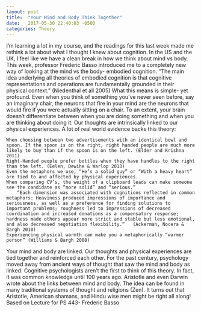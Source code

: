 ```yaml
---
layout: post
title:  "Your Mind and Body Think Together"
date:   2017-05-30 22:40:03 -0500
categories: Theory
---
```

I’m learning a lot in my course, and the readings for this last week made me rethink a lot about what I thought I knew about cognition. In the US and the UK, I feel like we have a clean break in how we think about mind vs body. This week, professor Frederic Basso introduced me to a completely new way of looking at the mind vs the body- embodied cognition.
“The main idea underlying all theories of embodied cognition is that cognitive representations and operations are fundamentally grounded in their physical context.” (Niedenthal et all 2005)
What this means is simple- yet profound. Even when you think of something you’ve never seen before, say an imaginary chair, the neurons that fire in your mind are the neurons that would fire if you were actually sitting on a chair. To an extent, your brain doesn’t differentiate between when you are doing something and when you are thinking about doing it. Our thoughts are intrinsically linked to our physical experiences.
A lot of real world evidence backs this theory:

    When choosing between two advertisements with an identical bowl and spoon. If the spoon is on the right, right handed people are much more likely to buy than if the spoon is on the left. (Elder and Krishna 2011)
    Right-Handed people prefer bottles when they have handles to the right than the left. (Eelen, Dewihe & Warlop 2013)
    Even the metaphors we use, “He’s a solid guy” or “With a heavy heart” are tied to and affected by physical experiences.
    When comparing CV’s, the weight of a clipboard leads can make someone see the candidate as “more solid” and “serious.”
        “Each dimension was associated with cognitions reflected in common metaphors: Heaviness produced impressions of importance and seriousness, as well as a preference for finding solutions to important problems; roughness led to impressions of decreased coordination and increased donations as a compensatory response; hardness made others appear more strict and stable but less emotional, and also decreased negotiation flexibility.”   (Ackerman, Nocera & Bargh 2010)
    Experiencing physical warmth can make you a metaphorically “warmer person” (Williams & Bargh 2008)

Your mind and body are linked. Our thoughts and physical experiences are tied together and reinforced each other. For the past century, psychology moved away from ancient ways of thought that saw the mind and body as linked. Cognitive psychologists aren’t the first to think of this theory. In fact, it was common knowledge until 100 years ago. Aristotle and even Darwin wrote about the links between mind and body. The idea can be found in many traditional systems of thought and religions (Zen). It turns out that Aristotle, American shamans, and Hindu wise men might be right all along!
Based on Lecture for PS 443- Frederic Basso
